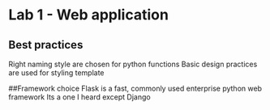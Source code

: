 # Lab 1 - Web application

## Best practices
Right naming style are chosen for python functions
Basic design practices are used for styling template

##Framework choice
Flask is a fast, commonly used enterprise python web framework
Its a one I heard except Django